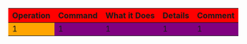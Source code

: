 
<style>
  td {
    background-color: purple;
  }
</style>

<table>
  <thead style="background-color: red">
      <tr>
        <th>Operation</th>
        <th>Command</th>
        <th>What it Does</th>
        <th>Details</th>
        <th>Comment</th>
      </tr>
  </thead>
  <tbody>
    <tr>
      <td style="background-color: orange">1</td>
      <td>1</td>
      <td>1</td>
      <td>1</td>
      <td>1</td>
    </tr>
  </tbody>
</table>
